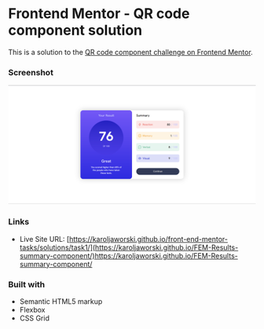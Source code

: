 # Frontend Mentor - QR code component solution

This is a solution to the [QR code component challenge on Frontend Mentor](https://www.frontendmentor.io/challenges/results-summary-component-CE_K6s0maV). 

### Screenshot

![](./assets/images/rsc-ss.png)

### Links

- Live Site URL: [https://karoljaworski.github.io/front-end-mentor-tasks/solutions/task1/](https://karoljaworski.github.io/FEM-Results-summary-component/)https://karoljaworski.github.io/FEM-Results-summary-component/

### Built with

- Semantic HTML5 markup
- Flexbox
- CSS Grid
